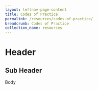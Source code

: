```yaml
---
layout: leftnav-page-content
title: Codes of Practice
permalink: /resources/codes-of-practice/
breadcrumb: Codes of Practice
collection_name: resources
---
```


# Header

## Sub Header

Body